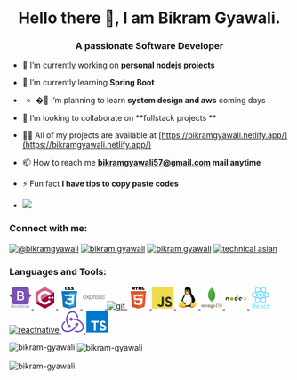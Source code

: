 <h1 align="center">Hello there 👋, I am Bikram Gyawali.</h1>
<h3 align="center">A passionate Software Developer</h3>

- 🔭 I’m currently working on **personal nodejs projects**

- 🌱 I’m currently learning **Spring Boot**
- - �🔭 I’m planning to learn **system design and aws** coming days .


- 👯 I’m looking to collaborate on **fullstack projects **

- 👨‍💻 All of my projects are available at [https://bikramgyawali.netlify.app/](https://bikramgyawali.netlify.app/)

- 📫 How to reach me **bikramgyawali57@gmail.com mail anytime**

- ⚡ Fun fact **I have tips to copy paste codes**
- ![](https://komarev.com/ghpvc/?username=Bikram-Gyawali&color=f95378)

<h3 align="left">Connect with me:</h3>
<p align="left">
<a href="https://dev.to/@bikramgyawali" target="blank"><img align="center" src="https://cdn.jsdelivr.net/npm/simple-icons@3.0.1/icons/dev-dot-to.svg" alt="@bikramgyawali" height="30" width="40" /></a>
<a href="https://linkedin.com/in/bikram gyawali" target="blank"><img align="center" src="https://raw.githubusercontent.com/rahuldkjain/github-profile-readme-generator/master/src/images/icons/Social/linked-in-alt.svg" alt="bikram gyawali" height="30" width="40" /></a>
<a href="https://fb.com/bikram gyawali" target="blank"><img align="center" src="https://raw.githubusercontent.com/rahuldkjain/github-profile-readme-generator/master/src/images/icons/Social/facebook.svg" alt="bikram gyawali" height="30" width="40" /></a>
<a href="https://www.youtube.com/c/technical asian" target="blank"><img align="center" src="https://raw.githubusercontent.com/rahuldkjain/github-profile-readme-generator/master/src/images/icons/Social/youtube.svg" alt="technical asian" height="30" width="40" /></a>
</p>

<h3 align="left">Languages and Tools:</h3>
<p align="left"> <a href="https://getbootstrap.com" target="_blank"> <img src="https://raw.githubusercontent.com/devicons/devicon/master/icons/bootstrap/bootstrap-plain-wordmark.svg" alt="bootstrap" width="40" height="40"/> </a> <a href="https://www.w3schools.com/cpp/" target="_blank"> <img src="https://raw.githubusercontent.com/devicons/devicon/master/icons/cplusplus/cplusplus-original.svg" alt="cplusplus" width="40" height="40"/> </a> <a href="https://www.w3schools.com/css/" target="_blank"> <img src="https://raw.githubusercontent.com/devicons/devicon/master/icons/css3/css3-original-wordmark.svg" alt="css3" width="40" height="40"/> </a> <a href="https://expressjs.com" target="_blank"> <img src="https://raw.githubusercontent.com/devicons/devicon/master/icons/express/express-original-wordmark.svg" alt="express" width="40" height="40"/> </a> <a href="https://git-scm.com/" target="_blank"> <img src="https://www.vectorlogo.zone/logos/git-scm/git-scm-icon.svg" alt="git" width="40" height="40"/> </a> <a href="https://www.w3.org/html/" target="_blank"> <img src="https://raw.githubusercontent.com/devicons/devicon/master/icons/html5/html5-original-wordmark.svg" alt="html5" width="40" height="40"/> </a> <a href="https://developer.mozilla.org/en-US/docs/Web/JavaScript" target="_blank"> <img src="https://raw.githubusercontent.com/devicons/devicon/master/icons/javascript/javascript-original.svg" alt="javascript" width="40" height="40"/> </a> <a href="https://www.linux.org/" target="_blank"> <img src="https://raw.githubusercontent.com/devicons/devicon/master/icons/linux/linux-original.svg" alt="linux" width="40" height="40"/> </a> <a href="https://www.mongodb.com/" target="_blank"> <img src="https://raw.githubusercontent.com/devicons/devicon/master/icons/mongodb/mongodb-original-wordmark.svg" alt="mongodb" width="40" height="40"/> </a> <a href="https://nodejs.org" target="_blank"> <img src="https://raw.githubusercontent.com/devicons/devicon/master/icons/nodejs/nodejs-original-wordmark.svg" alt="nodejs" width="40" height="40"/> </a> <a href="https://reactjs.org/" target="_blank"> <img src="https://raw.githubusercontent.com/devicons/devicon/master/icons/react/react-original-wordmark.svg" alt="react" width="40" height="40"/> </a> <a href="https://reactnative.dev/" target="_blank"> <img src="https://reactnative.dev/img/header_logo.svg" alt="reactnative" width="40" height="40"/> </a> <a href="https://redux.js.org" target="_blank"> <img src="https://raw.githubusercontent.com/devicons/devicon/master/icons/redux/redux-original.svg" alt="redux" width="40" height="40"/> </a> <a href="https://www.typescriptlang.org/" target="_blank"> <img src="https://raw.githubusercontent.com/devicons/devicon/master/icons/typescript/typescript-original.svg" alt="typescript" width="40" height="40"/> </a> </p>

<p><img align="left" src="https://github-readme-stats.vercel.app/api/top-langs?username=bikram-gyawali&show_icons=true&locale=en&layout=compact" alt="bikram-gyawali" /></p>

<p>&nbsp;<img align="center" src="https://github-readme-stats.vercel.app/api?username=bikram-gyawali&show_icons=true&locale=en" alt="bikram-gyawali" /></p>

<p><img align="center" src="https://github-readme-streak-stats.herokuapp.com/?user=bikram-gyawali&" alt="bikram-gyawali" /></p>

